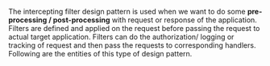 The intercepting filter design pattern is used when we want to do some
**pre-processing / post-processing** with request or response of the
application. Filters are defined and applied on the request before
passing the request to actual target application. Filters can do the
authorization/ logging or tracking of request and then
pass the requests to corresponding handlers. Following are the entities
of this type of design pattern.